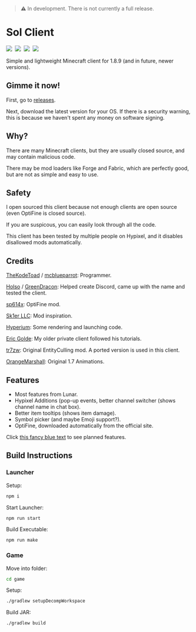 > :warning: In development. There is not currently a full release.

# Sol Client


<a href="https://github.com/TheKodeToad/Sol-Client/actions/workflows/build.yml"><img src="https://img.shields.io/github/workflow/status/TheKodeToad/Sol-Client/build?style=for-the-badge&logo=github&logoColor=white"/></a>&nbsp;
<img src="https://img.shields.io/static/v1?label=you%20didn%27t&message=ask%20for%20this&color=blue&style=for-the-badge"/>&nbsp;
<img src="https://img.shields.io/static/v1?label=minecraft&message=1.8.9&color=brightgreen&style=for-the-badge"/>&nbsp;
<a href="https://discord.gg/QFDGDhcFqu"><img src="https://img.shields.io/discord/886561982872977408?color=5662F6&label=discord&logo=discord&logoColor=white&style=for-the-badge"/></a>

Simple and lightweight Minecraft client for 1.8.9 (and in future, newer versions).

## Gimme it now!
First, go to [releases](https://github.com/TheKodeToad/Sol-Client/releases).

Next, download the latest version for your OS. If there is a security warning, this is because we haven't spent any money on software signing.

## Why?
There are many Minecraft clients, but they are usually closed source, and may contain malicious code.

There may be mod loaders like Forge and Fabric, which are perfectly good, but are not as simple and easy to use.

## Safety
I open sourced this client because not enough clients are open source (even OptiFine is closed source).

If you are suspicous, you can easily look through all the code.

This client has been tested by multiple people on Hypixel, and it disables disallowed mods automatically.

## Credits
[TheKodeToad](https://github.com/TheKodeToad) / [mcblueparrot](https://mine.ly/mcblueparrot.1): Programmer.

[Holso](https://github.com/Holso) / [GreenDracon](https://mine.ly/IceDracon.1): Helped create Discord, came up with the name and tested the client.

[sp614x](https://github.com/sp614x): OptiFine mod.

[Sk1er LLC](https://github.com/Sk1erLLC): Mod inspiration.

[Hyperium](https://github.com/HyperiumClient/Hyperium): Some rendering and launching code.

[Eric Golde](https://www.youtube.com/c/egold555): My older private client followed his tutorials.

[tr7zw](https://github.com/tr7zw/EntityCulling): Original EntityCulling mod. A ported version is used in this client.

[OrangeMarshall](https://namemc.com/profile/OrangeMarshall.1): Original 1.7 Animations.

## Features
- Most features from Lunar.
- Hypixel Additions (pop-up events, better channel switcher (shows channel name in chat box).
- Better item tooltips (shows item damage).
- Symbol picker (and maybe Emoji support?).
- OptiFine, downloaded automatically from the official site.

Click [this fancy blue text](https://github.com/TheKodeToad/SolClient/projects/1) to see planned features.

## Build Instructions

### Launcher

Setup:
```sh
npm i
```

Start Launcher:
```sh
npm run start
```

Build Executable:
```sh
npm run make
```

### Game

Move into folder:
```sh
cd game
```

Setup:
```sh
./gradlew setupDecompWorkspace
```

Build JAR:
```sh
./gradlew build
```

